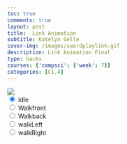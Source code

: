 ```yaml
---
toc: true
comments: true
layout: post
title:  Link Animation 
subtitle: Katelyn Gelle
cover-img: /images/swordplaylink.gif
description: Link Animation Final
type: hacks
courses: {'compsci': {'week': 7}}
categories: [C1.4]
---  
```


<body>
    <div>
        <canvas id="spriteContainer">
            <img id="linkSprite" src="{{site.baseurl}}/images/linksprites.png">
        </canvas>
        <div id="controls">
            <input type="radio" name="animation" id="idle" checked>
            <label for="idle">Idle</label><br>
            <input type="radio" name="animation" id="walkfront">
            <label for="walkfront">Walkfront</label><br>
            <input type="radio" name="animation" id="walkback">
            <label for="walkback">Walkback</label><br>
            <input type="radio" name="animation" id="walkLeft">
            <label for="walkLeft">walkLeft</label><br>
            <input type="radio" name="animation" id="walkRight">
            <label for="walkRight">walkRight</label><br>
        </div>
    </div>
</body>
<script>
    window.addEventListener('load', function () {
        const canvas = document.getElementById('spriteContainer');
        const ctx = canvas.getContext('2d');
        const SPRITE_WIDTH = 96;
        const SPRITE_HEIGHT = 104;
        const SCALE_FACTOR = 1;
        const FRAME_LIMIT = 5;
        canvas.width = SPRITE_WIDTH * SCALE_FACTOR;
        canvas.height = SPRITE_HEIGHT * SCALE_FACTOR;
        class Link {
            constructor() {
                this.image = document.getElementById("linkSprite");
                this.spriteWidth = SPRITE_WIDTH;
                this.spriteHeight = SPRITE_HEIGHT;
                this.width = this.spriteWidth;
                this.height = this.spriteHeight;
                this.x = 0;
                this.y = 0;
                this.scale = 1;
                this.minFrame = 0;
                this.maxFrame = FRAME_LIMIT;
                this.frameX = 0;
                this.frameY = 0;
            }
            draw(context) {
                context.drawImage(
                    this.image,
                    this.frameX * SPRITE_WIDTH,
                    this.frameY * SPRITE_HEIGHT,
                    SPRITE_WIDTH,
                    SPRITE_HEIGHT,
                    this.x,
                    this.y,
                    canvas.width,
                    canvas.height,
                );
            }
            update() {
                if (this.frameX < this.maxFrame) {
                    this.frameX++;
                } else {
                    this.frameX = 0;
                }
            }
        }
        const link = new Link();
        const controls = document.getElementById('controls');
        controls.addEventListener('click', function (event) {
            if (event.target.tagName === 'INPUT') {
                const selectedAnimation = event.target.id;
                switch (selectedAnimation) {
                    case 'idle':
                        link.frameY = 0;
                        link.maxFrame = 3;
                        break;
                    case 'walkfront':
                        link.frameY = 4;
                        link.maxFrame = 9;
                        break;
                    case 'walkback':
                        link.frameY = 6;
                        link.maxFrame = 9;
                        break;
                    case 'walkLeft':
                        link.frameY = 5;
                        link.maxFrame = 9;
                        break;
                    case 'walkRight':
                        link.frameY = 7;
                        link.maxFrame = 9;
                        break;
                    default:
                        break;
                }
            }
        });
        let framesPerSecond = 10
        function animate() {
            ctx.clearRect(0, 0, canvas.width, canvas.height);
            link.draw(ctx);
            link.update();
            setTimeout(function() {
        requestAnimationFrame(animate);
        }, 1000 / framesPerSecond);
        }
        animate();
    });
</script>